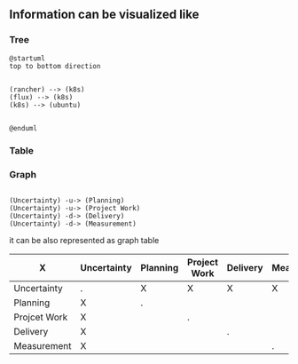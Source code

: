 ## Information can be visualized like

### Tree

```plantuml
@startuml
top to bottom direction


(rancher) --> (k8s)
(flux) --> (k8s)
(k8s) --> (ubuntu) 


@enduml
```


### Table

### Graph

```plantuml

(Uncertainty) -u-> (Planning)
(Uncertainty) -u-> (Project Work)
(Uncertainty) -d-> (Delivery)
(Uncertainty) -d-> (Measurement)
```

it can be also represented as graph table

| X            | Uncertainty | Planning | Project Work | Delivery | Measurement |
| -            | -           | -        | -            | -        | -           |
| Uncertainty  | .           | X        | X            | X        | X           |
| Planning     | X           | .        |              |          |             |
| Projcet Work | X           |          | .            |          |             |
| Delivery     | X           |          |              | .        |             |
| Measurement  | X           |          |              |          | .           |

